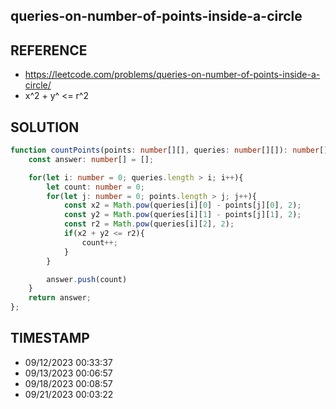 ## queries-on-number-of-points-inside-a-circle

## REFERENCE

- https://leetcode.com/problems/queries-on-number-of-points-inside-a-circle/
- x^2 + y^ <= r^2

## SOLUTION

``` Typescript
function countPoints(points: number[][], queries: number[][]): number[] {
    const answer: number[] = [];

    for(let i: number = 0; queries.length > i; i++){
        let count: number = 0;
        for(let j: number = 0; points.length > j; j++){
            const x2 = Math.pow(queries[i][0] - points[j][0], 2);
            const y2 = Math.pow(queries[i][1] - points[j][1], 2);
            const r2 = Math.pow(queries[i][2], 2);
            if(x2 + y2 <= r2){
                count++;
            }
        }

        answer.push(count)
    }
    return answer;
};


```

## TIMESTAMP

- 09/12/2023 00:33:37
- 09/13/2023 00:06:57
- 09/18/2023 00:08:57
- 09/21/2023 00:03:22







